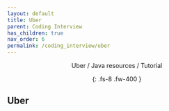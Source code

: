 ```yaml
---
layout: default
title: Uber
parent: Coding Interview
has_children: true
nav_order: 6
permalink: /coding_interview/uber
---
```

<div align="center" markdown="1">
Uber / Java resources / Tutorial

{: .fs-8 .fw-400 }
</div>

## Uber